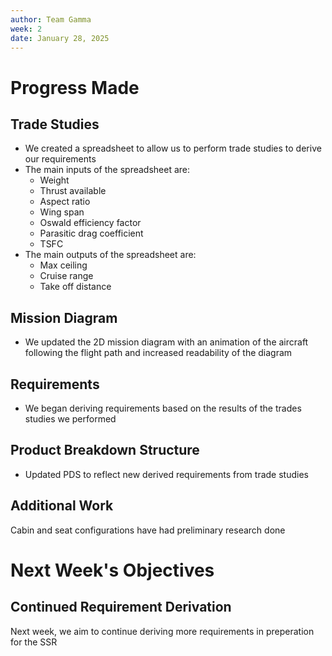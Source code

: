 ```yaml
---
author: Team Gamma 
week: 2
date: January 28, 2025
---
```

# Progress Made

## Trade Studies
- We created a spreadsheet to allow us to perform trade studies to derive our requirements
- The main inputs of the spreadsheet are:
    - Weight
    - Thrust available
    - Aspect ratio
    - Wing span
    - Oswald efficiency factor
    - Parasitic drag coefficient
    - TSFC
- The main outputs of the spreadsheet are:
    - Max ceiling
    - Cruise range
    - Take off distance
 
## Mission Diagram
- We updated the 2D mission diagram with an animation of the aircraft following the flight path and increased readability of the diagram

## Requirements
- We began deriving requirements based on the results of the trades studies we performed

## Product Breakdown Structure
- Updated PDS to reflect new derived requirements from trade studies

## Additional Work
Cabin and seat configurations have had preliminary research done

# Next Week's Objectives

## Continued Requirement Derivation
Next week, we aim to continue deriving more requirements in preperation for the SSR 

